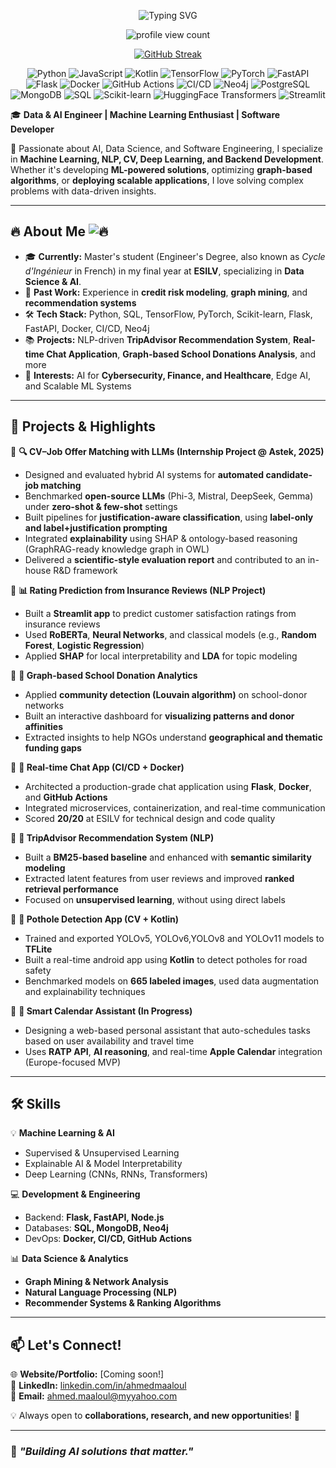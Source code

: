 <p align="center">
  <img src="https://readme-typing-svg.herokuapp.com?font=Fira+Code&size=24&pause=1000&color=00ADEF&center=true&vCenter=true&width=435&lines=👋+Hi%2C+I'm+Ahmed+Maaloul;ML+Engineer+%7C+AI+Developer+%7C+MLOps+Enthusiast" alt="Typing SVG" />
</p>
<p align="center">
  <img src="https://komarev.com/ghpvc/?username=ahmedmaaloul&label=Profile%20views&color=0e75b6&style=flat" alt="profile view count"/>
</p>
<p align="center">
  <a href="https://git.io/streak-stats">
    <img src="https://github-readme-streak-stats.herokuapp.com/?user=ahmedmaaloul&theme=dark" alt="GitHub Streak" />
  </a>
</p>

<p align="center">
  <!-- Programming Languages -->
  <img src="https://img.shields.io/badge/Python-3776AB?style=for-the-badge&logo=python&logoColor=white" alt="Python"/>
  <img src="https://img.shields.io/badge/JavaScript-F7DF1E?style=for-the-badge&logo=javascript&logoColor=black" alt="JavaScript"/>
  <img src="https://img.shields.io/badge/Kotlin-0095D5?style=for-the-badge&logo=kotlin&logoColor=white" alt="Kotlin"/>

  <!-- Frameworks and Libraries -->
  <img src="https://img.shields.io/badge/TensorFlow-FF6F00?style=for-the-badge&logo=tensorflow&logoColor=white" alt="TensorFlow"/>
  <img src="https://img.shields.io/badge/PyTorch-EE4C2C?style=for-the-badge&logo=pytorch&logoColor=white" alt="PyTorch"/>
  <img src="https://img.shields.io/badge/FastAPI-005571?style=for-the-badge&logo=fastapi" alt="FastAPI"/>
  <img src="https://img.shields.io/badge/Flask-000000?style=for-the-badge&logo=flask&logoColor=white" alt="Flask"/>

  <!-- Tools -->
  <img src="https://img.shields.io/badge/Docker-2496ED?style=for-the-badge&logo=docker&logoColor=white" alt="Docker"/>
  <img src="https://img.shields.io/badge/GitHub_Actions-2088FF?style=for-the-badge&logo=github-actions&logoColor=white" alt="GitHub Actions"/>
  <img src="https://img.shields.io/badge/CI%2FCD-blue?style=for-the-badge&logo=gitlab" alt="CI/CD"/>
  <img src="https://img.shields.io/badge/Neo4j-008CC1?style=for-the-badge&logo=neo4j&logoColor=white" alt="Neo4j"/>

  <!-- Databases -->
  <img src="https://img.shields.io/badge/PostgreSQL-336791?style=for-the-badge&logo=postgresql&logoColor=white" alt="PostgreSQL"/>
  <img src="https://img.shields.io/badge/MongoDB-47A248?style=for-the-badge&logo=mongodb&logoColor=white" alt="MongoDB"/>
  <img src="https://img.shields.io/badge/SQL-4479A1?style=for-the-badge&logo=sqlite&logoColor=white" alt="SQL"/>

  <!-- Machine Learning & NLP -->
  <img src="https://img.shields.io/badge/Scikit--learn-F7931E?style=for-the-badge&logo=scikitlearn&logoColor=white" alt="Scikit-learn"/>
  <img src="https://img.shields.io/badge/Transformers-HuggingFace-yellow?style=for-the-badge&logo=huggingface&logoColor=black" alt="HuggingFace Transformers"/>
  <img src="https://img.shields.io/badge/Streamlit-FF4B4B?style=for-the-badge&logo=streamlit&logoColor=white" alt="Streamlit"/>
</p>

🎓 **Data & AI Engineer | Machine Learning Enthusiast | Software Developer**  

🚀 Passionate about AI, Data Science, and Software Engineering, I specialize in **Machine Learning, NLP, CV, Deep Learning, and Backend Development**. Whether it's developing **ML-powered solutions**, optimizing **graph-based algorithms**, or **deploying scalable applications**, I love solving complex problems with data-driven insights.  

---

## 🔥 About Me ![🔥](https://raw.githubusercontent.com/ahmedmaaloul/ahmedmaaloul/main/icons/fire.gif)


- 🎓 **Currently:** Master's student (Engineer's Degree, also known as *Cycle d'Ingénieur* in French) in my final year at **ESILV**, specializing in **Data Science & AI**. 
- 🏢 **Past Work:** Experience in **credit risk modeling**, **graph mining**, and **recommendation systems**  
- 🛠️ **Tech Stack:** Python, SQL, TensorFlow, PyTorch, Scikit-learn, Flask, FastAPI, Docker, CI/CD, Neo4j  
- 📚 **Projects:** NLP-driven **TripAdvisor Recommendation System**, **Real-time Chat Application**, **Graph-based School Donations Analysis**, and more  
- 🎯 **Interests:** AI for **Cybersecurity, Finance, and Healthcare**, Edge AI, and Scalable ML Systems  

---

## 🚀 Projects & Highlights  

📌 **🔍 CV–Job Offer Matching with LLMs (Internship Project @ Astek, 2025)**  
- Designed and evaluated hybrid AI systems for **automated candidate-job matching**  
- Benchmarked **open-source LLMs** (Phi-3, Mistral, DeepSeek, Gemma) under **zero-shot & few-shot** settings  
- Built pipelines for **justification-aware classification**, using **label-only and label+justification prompting**  
- Integrated **explainability** using SHAP & ontology-based reasoning (GraphRAG-ready knowledge graph in OWL)  
- Delivered a **scientific-style evaluation report** and contributed to an in-house R&D framework  

📌 **📊 Rating Prediction from Insurance Reviews (NLP Project)**  
- Built a **Streamlit app** to predict customer satisfaction ratings from insurance reviews  
- Used **RoBERTa**, **Neural Networks**, and classical models (e.g., **Random Forest**, **Logistic Regression**)  
- Applied **SHAP** for local interpretability and **LDA** for topic modeling   

📌 **📎 Graph-based School Donation Analytics**  
- Applied **community detection (Louvain algorithm)** on school-donor networks  
- Built an interactive dashboard for **visualizing patterns and donor affinities**  
- Extracted insights to help NGOs understand **geographical and thematic funding gaps**  

📌 **💬 Real-time Chat App (CI/CD + Docker)**  
- Architected a production-grade chat application using **Flask**, **Docker**, and **GitHub Actions**  
- Integrated microservices, containerization, and real-time communication  
- Scored **20/20** at ESILV for technical design and code quality  

📌 **🏨 TripAdvisor Recommendation System (NLP)**  
- Built a **BM25-based baseline** and enhanced with **semantic similarity modeling**  
- Extracted latent features from user reviews and improved **ranked retrieval performance**  
- Focused on **unsupervised learning**, without using direct labels  

📌 **🚧 Pothole Detection App (CV + Kotlin)**  
- Trained and exported YOLOv5, YOLOv6,YOLOv8 and YOLOv11 models to **TFLite**  
- Built a real-time android app using **Kotlin** to detect potholes for road safety  
- Benchmarked models on **665 labeled images**, used data augmentation and explainability techniques  

📌 **📅 Smart Calendar Assistant (In Progress)**  
- Designing a web-based personal assistant that auto-schedules tasks based on user availability and travel time  
- Uses **RATP API**, **AI reasoning**, and real-time **Apple Calendar** integration (Europe-focused MVP)


---

## 🛠️ Skills  

💡 **Machine Learning & AI**  
- Supervised & Unsupervised Learning  
- Explainable AI & Model Interpretability  
- Deep Learning (CNNs, RNNs, Transformers)  

💻 **Development & Engineering**  
- Backend: **Flask, FastAPI, Node.js**  
- Databases: **SQL, MongoDB, Neo4j**  
- DevOps: **Docker, CI/CD, GitHub Actions**  

📊 **Data Science & Analytics**  
- **Graph Mining & Network Analysis**  
- **Natural Language Processing (NLP)**  
- **Recommender Systems & Ranking Algorithms**  

---

## 📫 Let's Connect!  

🌐 **Website/Portfolio:** [Coming soon!]  
💼 **LinkedIn:** [linkedin.com/in/ahmedmaaloul](#)  
📧 **Email:** ahmed.maaloul@myyahoo.com  

💡 Always open to **collaborations, research, and new opportunities**! 🚀  

---

### 🚀 *"Building AI solutions that matter."*  
